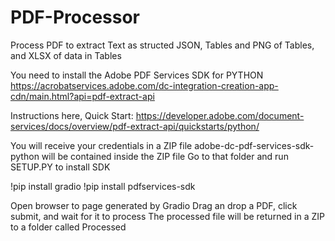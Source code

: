 # PDF-Processor
Process PDF to extract Text as structed JSON, Tables and PNG of Tables, and XLSX of data in Tables

You need to install the Adobe PDF Services SDK for PYTHON
https://acrobatservices.adobe.com/dc-integration-creation-app-cdn/main.html?api=pdf-extract-api

Instructions here, Quick Start:
https://developer.adobe.com/document-services/docs/overview/pdf-extract-api/quickstarts/python/

You will receive your credentials in a ZIP file
adobe-dc-pdf-services-sdk-python will be contained inside the ZIP file
Go to that folder and run SETUP.PY to install SDK

!pip install gradio
!pip install pdfservices-sdk

Open browser to page generated by Gradio
Drag an drop a PDF, click submit, and wait for it to process
The processed file will be returned in a ZIP to a folder called Processed
